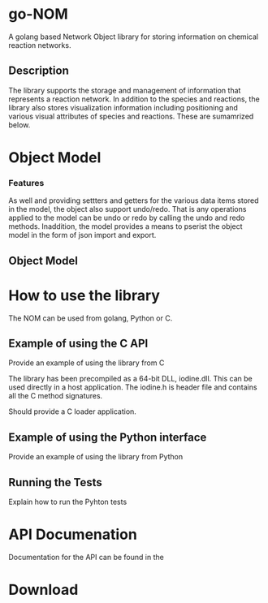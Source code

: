 # go-NOM
A golang based Network Object library for storing information on chemical reaction networks.  

## Description

The library supports the storage and management of information that represents a reaction network. In addition to the 
species and reactions, the library also stores visualization information including positioning and various visual attributes of species and reactions. These are sumamrized below.

# Object Model

### Features

As well and providing settters and getters for the various data items stored in the model, the object also support undo/redo. That is any operations applied to the model can be undo or redo by calling the undo and redo methods. Inaddition, the model provides a means to pserist the object model in the form of json import and export. 

## Object Model

# How to use the library

The NOM can be used from golang, Python or C.

## Example of using the C API

Provide an example of using the library from C

The library has been precompiled as a 64-bit DLL, iodine.dll. This can be used directly in a host application. The iodine.h is header file and contains all the C method signatures.

Should provide a C loader application.

## Example of using the Python interface

Provide an example of using the library from Python

## Running the Tests

Explain how to run the Pyhton tests

# API Documenation

Documentation for the API can be found in the 

# Download

